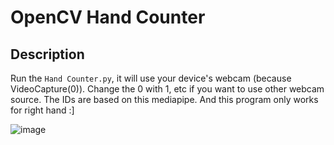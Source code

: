 # OpenCV Hand Counter

## Description
Run the ```Hand Counter.py```,  it will use your device's webcam (because VideoCapture(0)). Change the 0 with 1, etc if you want to use other webcam source. 
The IDs are based on this mediapipe. And this program only works for right hand :]

![image](https://github.com/zalvexe/Projects/assets/92864261/d6ef3c58-ba34-4340-9dce-5f2741dd1cb6)
